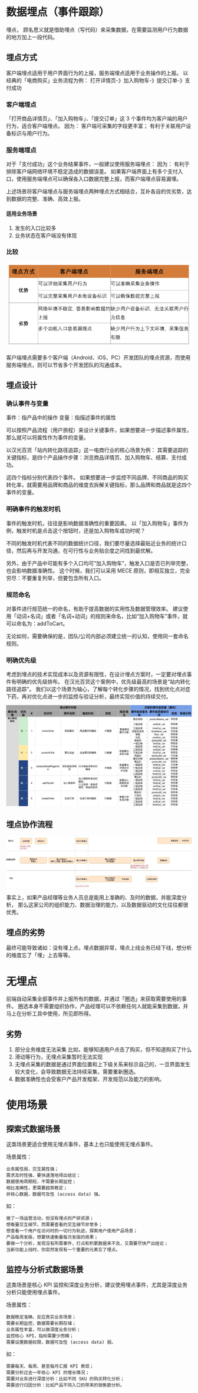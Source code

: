 # 数据埋点（事件跟踪）

埋点， 顾名思义就是借助埋点（写代码）来采集数据，在需要监测用户行为数据的地方加上一段代码。

## 埋点方式

客户端埋点适用于用户界面行为的上报，服务端埋点适用于业务操作的上报。
以经典的「电商购买」业务流程为例：
打开详情页-》加入购物车-》提交订单-》支付成功

### 客户端埋点

「打开商品详情页」、「加入购物车」、「提交订单」这 3 个事件均为客户端的用户行为，适合客户端埋点。
因为：
客户端可采集的字段更丰富；
有利于关联用户设备标识与用户行为。

### 服务端埋点

对于「支付成功」这个业务结果事件，一般建议使用服务端埋点：
因为：
有利于排除客户端网络环境不稳定造成的数据误差。
如果客户端界面上有多个支付入口，使用服务端埋点可以确保各入口数据完整上报，而客户端埋点容易漏埋。

上述场景将客户端埋点与服务端埋点两种埋点方式相结合，互补各自的优劣势，达到数据的完整、准确、高效上报。

#### 适用业务场景

1. 发生的入口比较多
2. 业务状态在客户端没有体现

### 比较

![](../../_doc/_pic/Event-Tracking-Compare.png)

客户端埋点需要多个客户端（Android、iOS、PC）开发团队的埋点资源，而使用服务端埋点，则可以节省多个开发团队的沟通成本。


## 埋点设计

### 确认事件与变量

事件：指产品中的操作
变量：指描述事件的属性

可以按照产品流程（用户旅程）来设计关键事件，如果想要进一步描述事件属性，那么就可以将属性作为事件的变量。

以汉光百货「站内转化路径追踪」这一电商行业的核心场景为例：
其需要追踪的关键指标，是四个产品操作步骤：浏览商品详情页、加入购物车、结算、支付成功。

这四个指标分别代表四个事件。
如果想要进一步监控不同品牌、不同商品的购买转化率，就需要用品牌和商品的维度去拆解关键指标，那么品牌和商品就是这四个事件的变量。

### 明确事件的触发时机

事件的触发时机，往往是影响数据准确性的重要因素。
以「加入购物车」事件为例，触发时机是点击这个按钮时，还是加入购物车成功时呢？

不同的触发时机代表不同的数据统计口径，我们要尽量选择最贴近业务的统计口径，然后再与开发沟通，在可行性与业务贴合度之间找到最优解。

另外，由于产品中可能有多个入口均可“加入购物车”，触发入口是否已列举完整，也会影响数据准确性。
这个时候，我们可以采用 MECE 原则，即相互独立，完全穷尽：不要重复列举，但要包含所有入口。

### 规范命名

对事件进行规范统一的命名，有助于提高数据的实用性及数据管理效率。
建议使用「动词+名词」或者「名词+动词」的规则来命名，比如“加入购物车”事件，就可以命名为：addToCart。

无论如何，需要确保的是，团队/公司内部必须建立统一的认知，使用同一套命名规则。

### 明确优先级

考虑到埋点的技术实现成本以及资源有限性，在设计埋点方案时，一定要对埋点事件有明确的优先级排布。
在汉光百货这个案例中，优先级最高的场景是“站内转化路径追踪”。
我们以这个场景为轴心，了解每个转化步骤的情况，找到优化点对症下药，再对优化点进一步的监控与验证分析，最终实现价值的持续交付。

![](../../_doc/_pic/EventTracking-Sample.png)

## 埋点协作流程

![](../../_doc/_pic/EventTracking-Workflow.jpg)

事实上，如果产品经理等业务人员总是能用上准确的、及时的数据，并能深度分析，
那么这家公司的组织能力、数据治理的能力，以及数据驱动的文化往往都很优秀。

## 埋点的劣势

最终可能导致诸如：没有埋上点，埋点数据异常，埋点上线业务已经下线，想分析的维度忘了「埋」上去等等。


# 无埋点

前端自动采集全部事件并上报所有的数据，并通过「圈选」来获取需要使用的事件。
圈选本身不需要组织协作，产品经理可以不依赖任何人就能采集到数据，并马上在分析工具中使用，所见即所得。

## 劣势

1. 部分业务维度无法采集
    比如，能够知道用户点击了购买，但不知道购买了什么
2. 滑动等行为，无埋点采集暂时无法实现
3. 无埋点采集的数据是通过界面位置和上下级关系来标示自己的，一旦界面发生较大变化，会导致数据无法持续采集，需要重新圈选。
4. 数据准确性也会受客户产品开发框架、开发规范以及能力的影响。

# 使用场景

## 探索式数据场景
这类场景更适合使用无埋点事件，基本上也只能使用无埋点事件。

场景属性：
```text
业务属性弱，交互属性强；
需求及时性强，要快速落地得出结论；
数据使用周期短，不需要长期监控；
相比准确性，更需要趋势稳定；
非核心数据，数据可及性 (access data) 强。
```

如：
```text
做了一场运营活动，但没有埋点的产研资源；
想衡量交互细节，而需要查看的交互细节非常多；
想查看一个用户在访问时的一切行为轨迹，探索用户使用产品场景；
产品每周发版，想要快速衡量每次发版的效果；
要做一个分析，发现没有所需事件，打点和积累数据来不及，又需要尽快产出结论；
当新功能上线时，你突然发现有一个重要的元素忘了埋点。
```

## 监控与分析式数据场景

这类场景是核心 KPI 监控和深度业务分析，建议使用埋点事件，尤其是深度业务分析只能使用埋点事件。

场景属性：
```text
数据稳定准确，反应真实业务场景；
需要长期监控，数据需要长期存储；
业务属性丰富，可以做深度业务分析；
监控核心 KPI，指标需要少而精；
需要设置数据权限，数据可及性 (access data) 弱。
```

如：
```text
需要每天、每周、甚至每月汇报 KPI 表现；
需要分析过去一年核心 KPI 的增长情况；
需要对业务进行深度分析：比如不同 SKU 的购买转化分析；
需要进行归因分析：比如产品不同入口的带来的销售额分析。
```